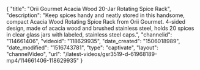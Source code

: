 {
    "title": "Orii Gourmet Acacia Wood 20-Jar Rotating Spice Rack",
    "description": "Keep spices handy and neatly stored in this handsome, compact Acacia Wood Rotating Spice Rack from Orii Gourmet. 4-sided design, made of acacia wood and brushed stainless steel, holds 20 spices in clear glass jars with labeled, stainless steel caps.",
    "channelid": "114661406",
    "videoid": "118629935",
    "date_created": "1506018989",
    "date_modified": "1516743781",
    "type": "captivate",
    "layout": "channelVideo",
    "url": "\/latest-videos\/gsr3519-d-61968189-mp4\/114661406-118629935"
}